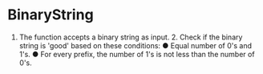 # BinaryString
1. The function accepts a binary string as input. 2. Check if the binary string is 'good' based on these conditions: ● Equal number of 0's and 1's. ● For every prefix, the number of 1's is not less than the number of 0's.
